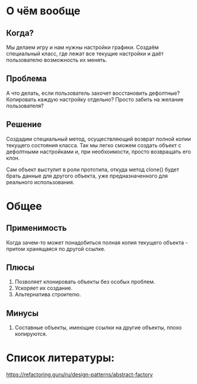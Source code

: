 # О чём вообще
## Когда?
Мы делаем игру и нам нужны настройки графики. Создаём специальный класс, где лежат все текущие настройки и даёт пользователю возможность их менять.

## Проблема
А что делать, если пользователь захочет восстановить дефолтные?
Копировать каждую настройку отдельно? Просто забить на желание пользователя?

## Решение
Создадим специальный метод, осуществляющий возврат полной копии текущего состояния класса. 
Так мы легко сможем создать объект с дефолтными настройками и, при необхоимости, просто возвращать его клон.

Сам объект выступит в роли прототипа, откуда метод clone() будет брать данные для другого объекта, уже предназначенного для реального использования.

# Общее

## Применимость
Когда зачем-то может понадобиться полная копия текущего объекта - притом хранящаяся по другой ссылке.

## Плюсы
1. Позволяет клонировать объекты без особых проблем.
2. Ускоряет их создание.
3. Альтернатива строителю.

## Минусы
1. Составные объекты, имеющие ссылки на другие объекты, плохо копируются.

# Список литературы:
https://refactoring.guru/ru/design-patterns/abstract-factory	